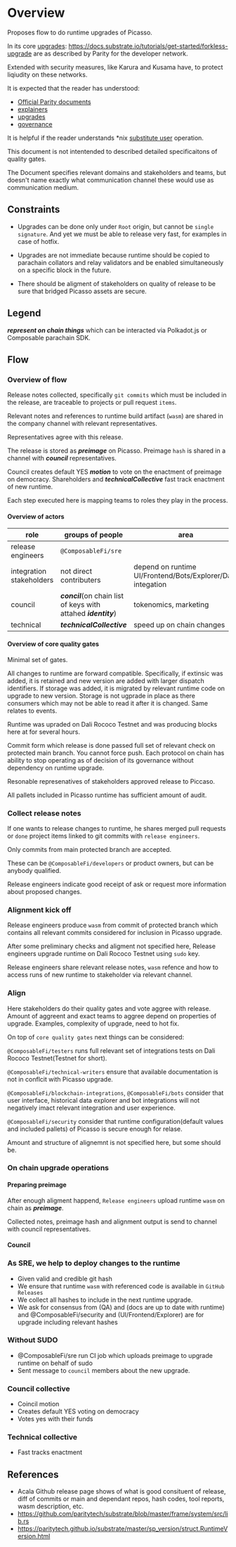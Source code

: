 # Overview

Proposes flow to do runtime upgrades of Picasso. 

In its core [upgrades]: https://docs.substrate.io/tutorials/get-started/forkless-upgrade are as described by Parity for the developer network.

Extended with security measures, like Karura and Kusama have, to protect liqiudity on these networks.

It is expected that the reader has understood: 
- [Official Parity documents](https://docs.substrate.io/)
- [explainers](https://www.youtube.com/playlist?list=PLOyWqupZ-WGuAuS00rK-pebTMAOxW41W8)
- [upgrades](https://docs.substrate.io/tutorials/get-started/forkless-upgrade)
- [governance](../doc/governance.md)

It is helpful if the reader understands *nix [substitute user](https://en.wikipedia.org/wiki/Sudo) operation. 

This document is not intentended to described detailed specificaitons of quality gates.

The Document specifies relevant domains and stakeholders and teams, but doesn't name exactly what communication channel these would use as communication medium.

## Constraints

- Upgrades can be done only under `Root` origin, but cannot be `single signature`. And yet we must be able to release very fast, for examples in case of hotfix.

- Upgrades are not immediate because runtime should be copied to parachain collators and relay validators and be enabled simultaneously on a specific block in the future.

- There should be aligment of stakeholders on quality of release to be sure that bridged Picasso assets are secure. 


## Legend

***represent on chain things*** which can be interacted via Polkadot.js or Composable parachain SDK.

## Flow

### Overview of flow

Release notes collected, specifically `git commits` which must be included in the release, are traceable to projects or pull request `items`.

Relevant notes and references to runtime build artifact (`wasm`) are shared in the company channel with relevant representatives.

Representatives agree with this release.

The release is stored as ***preimage*** on Picasso. Preimage `hash` is shared in a channel with ***council*** representatives.

Council creates default YES ***motion*** to vote on the enactment of preimage on democracy. Shareholders and ***technicalCollective*** fast track enactment of new runtime.

Each step executed here is mapping teams to roles they play in the process.

#### Overview of actors

| role | groups of people| area |  
|-----------------|-----|-----|
| release engineers | `@ComposableFi/sre`| | 
| integration stakeholders| not direct contributers | depend on runtime UI/Frontend/Bots/Explorer/Data integation |
| council |   ***concil***(on chain list of keys with attahed ***identity***) | tokenomics, marketing |
| technical| ***technicalCollective*** | speed up on chain changes | 

#### Overview of core quality gates 

Minimal set of gates.

All changes to runtime are forward compatible.
Specifically, if extinsic was added, it is retained and new version are added with larger dispatch identifiers.
If storage was added, it is migrated by relevant runtime code on upgrade to new version. Storage is not ugprade in place as there consumers which may not be able to read it after it is changed. Same relates to events.

Runtime was upraded on Dali Rococo Testnet and was producing blocks here at for several hours.

Commit form which release is done passed full set of relevant check on protected main branch. 
You cannot force push. 
Each protocol on chain has ability to stop operating as of decision of its governance without dependency on runtime upgrade.

Resonable represenatives of stakeholders approved release to Piccaso.

All pallets included in Picasso runtime has sufficient amount of audit.

### Collect release notes

If one wants to release changes to runtime, he shares merged pull requests or `done` project items linked to git commits with `release engineers`.

Only commits from main protected branch are accepted.

These can be `@ComposableFi/developers` or product owners, but can be anybody qualified.

Release engineers indicate good receipt of ask or request more information about proposed changes. 

### Alignment kick off

Release engineers produce `wasm` from commit of protected branch which contains all relevant commits considered for inclusion in Picasso upgrade.

After some preliminary checks and aligment not specified here, Release engineers upgrade runtime on Dali Rococo Testnet using `sudo` key. 

Release engineers share relevant release notes, `wasm` refence and how to access runs of new runtime to stakeholder via relevant channel.

### Align

Here stakeholders do their quality gates and vote aggree with release. 
Amount of aggreent and exact teams to aggree depend on properties of upgrade. 
Examples, complexity of upgrade, need to hot fix.

On top of `core quality gates` next things can be considered:

`@ComposableFi/testers` runs full relevant set of integrations tests on Dali Rococo Testnet(Testnet for short).

`@ComposableFi/technical-writers` ensure that available documentation is not in conflcit with Picasso  upgrade.

`@ComposableFi/blockchain-integrations`, `@ComposableFi/bots` consider that user interface, historical data explorer and bot integrations will not negatively imact relevant integration and user experience.

`@ComposableFi/security` consider that runtime configuration(default values and included pallets) of Picasso is secure enough for relase. 

Amount and structure of alignemnt is not specified here, but some should be.


### On chain upgrade operations


#### Preparing preimage

After enough aligment happend, `Release engineers` upload runtime `wasm` on chain as ***preimage***.

Collected notes, preimage hash and alignment output is send to channel with council representatives. 

#### Council 




### As SRE, we help to deploy changes to the runtime

- Given valid and credible git hash
- We ensure that runtime `wasm` with referenced code is available in `GitHub Releases`
- We collect all hashes to include in the next runtime upgrade.
- We ask for consensus from  (QA) and  (docs are up to date with runtime) and @ComposableFi/security and (UI/Frontend/Explorer) are for upgrade including relevant hashes

### Without SUDO

- @ComposableFi/sre run CI job which uploads preimage to upgrade runtime on behalf of sudo
- Sent message to `council` members about the new upgrade.

### Council collective

- Coincil motion
- Creates default YES voting on democracy
- Votes yes with their funds

### Technical collective

- Fast tracks enactment

## References

- Acala Github release page shows of what is good consituent of release, diff of commits or main and dependant repos, hash codes, tool reports, wasm description, etc.
- <https://github.com/paritytech/substrate/blob/master/frame/system/src/lib.rs>
- <https://paritytech.github.io/substrate/master/sp_version/struct.RuntimeVersion.html>

[explainers]:https://www.youtube.com/playlist?list=PLOyWqupZ-WGuAuS00rK-pebTMAOxW41W8
[governance]:../doc/governance.md
[upgrades]: https://docs.substrate.io/tutorials/get-started/forkless-upgrade
[substitue user]:https://en.wikipedia.org/wiki/Sudo
